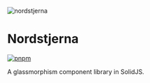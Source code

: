 ![nordstjerna](https://assets.solidjs.com/banner?type=Nordstjerna&background=tiles&project=%20)

# Nordstjerna

[![pnpm](https://img.shields.io/badge/maintained%20with-pnpm-cc00ff.svg?style=for-the-badge&logo=pnpm)](https://pnpm.io/)

A glassmorphism component library in SolidJS.